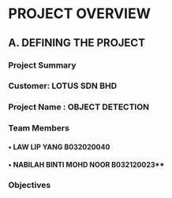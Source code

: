 # PROJECT OVERVIEW

## A. DEFINING THE PROJECT

### Project Summary

### Customer: LOTUS SDN BHD

### Project Name : OBJECT DETECTION

### Team Members
#### •	LAW LIP YANG B032020040
#### •	NABILAH BINTI MOHD NOOR B032120023**

### Objectives
